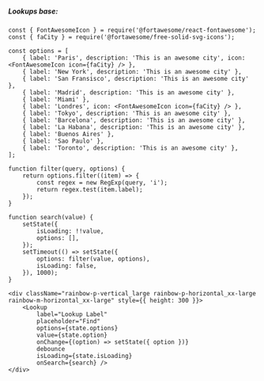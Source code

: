 ##### Lookups base:

    const { FontAwesomeIcon } = require('@fortawesome/react-fontawesome');
    const { faCity } = require('@fortawesome/free-solid-svg-icons');

    const options = [
        { label: 'Paris', description: 'This is an awesome city', icon: <FontAwesomeIcon icon={faCity} /> },
        { label: 'New York', description: 'This is an awesome city' },
        { label: 'San Fransisco', description: 'This is an awesome city' },
        { label: 'Madrid', description: 'This is an awesome city' },
        { label: 'Miami' },
        { label: 'Londres', icon: <FontAwesomeIcon icon={faCity} /> },
        { label: 'Tokyo', description: 'This is an awesome city' },
        { label: 'Barcelona', description: 'This is an awesome city' },
        { label: 'La Habana', description: 'This is an awesome city' },
        { label: 'Buenos Aires' },
        { label: 'Sao Paulo' },
        { label: 'Toronto', description: 'This is an awesome city' },
    ];

    function filter(query, options) {
        return options.filter((item) => {
            const regex = new RegExp(query, 'i');
            return regex.test(item.label);
        });
    }

    function search(value) {
        setState({
            isLoading: !!value,
            options: [],
        });
        setTimeout(() => setState({
            options: filter(value, options),
            isLoading: false,
        }), 1000);
    }

    <div className="rainbow-p-vertical_large rainbow-p-horizontal_xx-large rainbow-m-horizontal_xx-large" style={{ height: 300 }}>
        <Lookup
            label="Lookup Label"
            placeholder="Find"
            options={state.options}
            value={state.option}
            onChange={(option) => setState({ option })}
            debounce
            isLoading={state.isLoading}
            onSearch={search} />
    </div>
